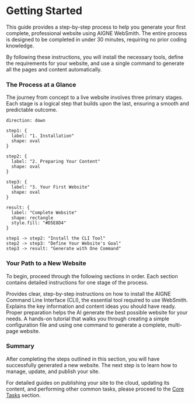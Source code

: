 # Getting Started

This guide provides a step-by-step process to help you generate your first complete, professional website using AIGNE WebSmith. The entire process is designed to be completed in under 30 minutes, requiring no prior coding knowledge.

By following these instructions, you will install the necessary tools, define the requirements for your website, and use a single command to generate all the pages and content automatically.

### The Process at a Glance

The journey from concept to a live website involves three primary stages. Each stage is a logical step that builds upon the last, ensuring a smooth and predictable outcome.

```d2
direction: down

step1: {
  label: "1. Installation"
  shape: oval
}

step2: {
  label: "2. Preparing Your Content"
  shape: oval
}

step3: {
  label: "3. Your First Website"
  shape: oval
}

result: {
  label: "Complete Website"
  shape: rectangle
  style.fill: "#D5E8D4"
}

step1 -> step2: "Install the CLI Tool"
step2 -> step3: "Define Your Website's Goal"
step3 -> result: "Generate with One Command"
```

### Your Path to a New Website

To begin, proceed through the following sections in order. Each section contains detailed instructions for one stage of the process.

<x-cards>
  <x-card data-title="Installation" data-icon="lucide:download" data-href="/getting-started/installation">
    Provides clear, step-by-step instructions on how to install the AIGNE Command Line Interface (CLI), the essential tool required to use WebSmith.
  </x-card>
  <x-card data-title="Preparing Your Content" data-icon="lucide:clipboard-list" data-href="/getting-started/preparing-your-content">
    Explains the key information and content ideas you should have ready. Proper preparation helps the AI generate the best possible website for your needs.
  </x-card>
  <x-card data-title="Your First Website" data-icon="lucide:rocket" data-href="/getting-started/your-first-website">
    A hands-on tutorial that walks you through creating a simple configuration file and using one command to generate a complete, multi-page website.
  </x-card>
</x-cards>

### Summary

After completing the steps outlined in this section, you will have successfully generated a new website. The next step is to learn how to manage, update, and publish your site.

For detailed guides on publishing your site to the cloud, updating its content, and performing other common tasks, please proceed to the [Core Tasks](./core-tasks.md) section.